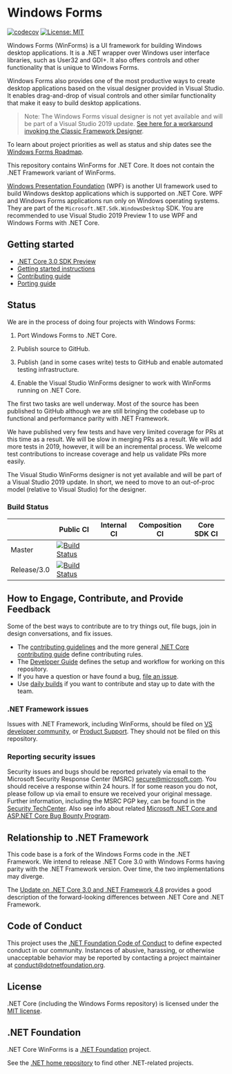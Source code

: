 # Windows Forms

[![codecov](https://codecov.io/gh/dotnet/winforms/branch/master/graph/badge.svg?flag=production)](https://codecov.io/gh/dotnet/winforms)
[![License: MIT](https://img.shields.io/badge/License-MIT-green.svg)](https://github.com/dotnet/winforms/blob/master/LICENSE.TXT)

Windows Forms (WinForms) is a UI framework for building Windows desktop applications. It is a .NET wrapper over Windows user interface libraries, such as User32 and GDI+. It also offers controls and other functionality that is unique to Windows Forms.

Windows Forms also provides one of the most productive ways to create desktop applications based on the visual designer provided in Visual Studio. It enables drag-and-drop of visual controls and other similar functionality that make it easy to build desktop applications.

> Note: The Windows Forms visual designer is not yet available and will be part of a Visual Studio 2019 update. [See here for a workaround invoking the Classic Framework Designer](Documentation/winforms-designer.md).

To learn about project priorities as well as status and ship dates see the [Windows Forms Roadmap](roadmap.md).

This repository contains WinForms for .NET Core. It does not contain the .NET Framework variant of WinForms.

[Windows Presentation Foundation][wpf] (WPF) is another UI framework used to build Windows desktop applications which is supported on .NET Core. WPF and Windows Forms applications  run only on Windows operating systems. They are part of the `Microsoft.NET.Sdk.WindowsDesktop` SDK. You are recommended to use Visual Studio 2019 Preview 1 to use WPF and Windows Forms with .NET Core.

## Getting started

* [.NET Core 3.0 SDK Preview][.net-core-3.0-sdk-preview]
* [Getting started instructions][getting-started]
* [Contributing guide][contributing]
* [Porting guide][porting-guidelines]

## Status

We are in the process of doing four projects with Windows Forms:

1. Port Windows Forms to .NET Core.

1. Publish source to GitHub.

1. Publish (and in some cases write) tests to GitHub and enable automated testing infrastructure.

1. Enable the Visual Studio WinForms designer to work with WinForms running on .NET Core.

The first two tasks are well underway. Most of the source has been published to GitHub although we are still bringing the codebase up to functional and performance parity with .NET Framework.

We have published very few tests and have very limited coverage for PRs at this time as a result. We will be slow in merging PRs as a result. We will add more tests in 2019, however, it will be an incremental process. We welcome test contributions to increase coverage and help us validate PRs more easily.

The Visual Studio WinForms designer is not yet available and will be part of a Visual Studio 2019 update. In short, we need to move to an out-of-proc model (relative to Visual Studio) for the designer.

### Build Status

|             	| Public CI 	                                            | Internal CI 	| Composition CI 	| Core SDK CI 	|
|-------------	|-------------------------------------------------------	|-------------	|----------------	|-------------	|
| Master      	| [![Build Status][master-public-build]][public-build]      |             	|                	|             	|
| Release/3.0 	| [![Build Status][release3-public-build]][public-build]   	|             	|                	|             	|





## How to Engage, Contribute, and Provide Feedback

Some of the best ways to contribute are to try things out, file bugs, join in design conversations, and fix issues.

* The [contributing guidelines][contributing] and the more general [.NET Core contributing guide][corefx-contributing] define contributing rules.
* The [Developer Guide][developing] defines the setup and workflow for working on this repository.
* If you have a question or have found a bug, [file an issue][issue-new].
* Use [daily builds][getting-started] if you want to contribute and stay up to date with the team.

### .NET Framework issues

Issues with .NET Framework, including WinForms, should be filed on [VS developer community][developer-community], or [Product Support][product-support]. They should not be filed on this repository.

### Reporting security issues

Security issues and bugs should be reported privately via email to the Microsoft Security Response Center (MSRC) <secure@microsoft.com>. You should receive a response within 24 hours. If for some reason you do not, please follow up via email to ensure we received your original message. Further information, including the MSRC PGP key, can be found in the [Security TechCenter][faqs-report-an-issue]. Also see info about related [Microsoft .NET Core and ASP.NET Core Bug Bounty Program][bounty-dot-net-core].

## Relationship to .NET Framework

This code base is a fork of the Windows Forms code in the .NET Framework. We intend to release .NET Core 3.0 with Windows Forms having parity with the .NET Framework version. Over time, the two implementations may diverge.

The [Update on .NET Core 3.0 and .NET Framework 4.8][update-on-net-core-3-0-and-net-framework-4-8] provides a good description of the forward-looking differences between .NET Core and .NET Framework.

## Code of Conduct

This project uses the [.NET Foundation Code of Conduct][dotnet-code-of-conduct] to define expected conduct in our community. Instances of abusive, harassing, or otherwise unacceptable behavior may be reported by contacting a project maintainer at conduct@dotnetfoundation.org.

## License

.NET Core (including the Windows Forms repository) is licensed under the [MIT license](LICENSE.TXT).

## .NET Foundation

.NET Core WinForms is a [.NET Foundation][.net-foundation] project.

See the [.NET home repository][dotnet-home] to find other .NET-related projects.

[getting-started]: Documentation/getting-started.md
[contributing]: Documentation/contributing.md
[porting-guidelines]: Documentation/porting-guidelines.md
[developing]: Documentation/developer-guide.md

[wpf]: https://github.com/dotnet/wpf
[.net-core-3.0-sdk-preview]: https://dotnet.microsoft.com/download/dotnet-core/3.0
[corefx-contributing]: https://github.com/dotnet/corefx/blob/master/Documentation/project-docs/contributing.md
[issue-new]: https://github.com/dotnet/winforms/issues/new
[developer-community]: https://developercommunity.visualstudio.com/spaces/61/index.html
[product-support]: https://support.microsoft.com/en-us/contactus?ws=support
[faqs-report-an-issue]: https://www.microsoft.com/msrc/faqs-report-an-issue
[bounty-dot-net-core]: https://www.microsoft.com/msrc/bounty-dot-net-core
[update-on-net-core-3-0-and-net-framework-4-8]: https://blogs.msdn.microsoft.com/dotnet/2018/10/04/update-on-net-core-3-0-and-net-framework-4-8/
[dotnet-code-of-conduct]: https://dotnetfoundation.org/code-of-conduct
[.net-foundation]: https://www.dotnetfoundation.org/projects
[dotnet-home]: https://github.com/Microsoft/dotnet

[master-public-build]: https://dev.azure.com/dnceng/public/_apis/build/status/267?branchName=master
[release3-public-build]: https://dev.azure.com/dnceng/public/_apis/build/status/267?branchName=release/3.0
[public-build]: https://dnceng.visualstudio.com/public/_build?definitionId=267


